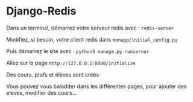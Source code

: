 # Django-Redis

Dans un terminal, démarrez votre serveur redis avec : `redis-server`

Modifiez, si besoin, votre client redis dans `monapp/initial_config.py`

Puis démarrez le site avec : `python3 manage.py runserver`

Allez sur la page `http://127.0.0.1:8000/initialize`

Des cours, profs et élèves sont créés

Vous pouvez vous baladder dans les différentes pages, pour ajouter des eleves, modifier des cours...